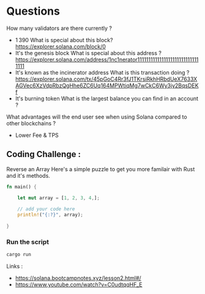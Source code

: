 # Questions 

How many validators are there currently ?
- 1 390
What is special about this block? https://explorer.solana.com/block/0
- It's the genesis block
What is special about this address ? https://explorer.solana.com/address/1nc1nerator11111111111111111111111111111111
- It's known as the incinerator address
What is this transaction doing ? https://explorer.solana.com/tx/45pGoC4Rr3fJ1TKrsiRkhHRbdUeX7633XAGVec6XzVdpRbzQgHhe6ZC6Uq164MPWtiqMg7wCkC6Wy3jy2BqsDEKf
- It's burning token
What is the largest balance you can find in an account ?

What advantages will the end user see when using Solana compared to other blockchains ?
- Lower Fee & TPS
## Coding Challenge : 

Reverse an Array
Here's a simple puzzle to get you more familair with Rust and it's methods.

```rust
fn main() {

    let mut array = [1, 2, 3, 4,];
    
    // add your code here 
    println!("{:?}", array);
    
}
```

### Run the script
```bash
cargo run
```

Links :
- https://solana.bootcampnotes.xyz/lesson2.html#/
- https://www.youtube.com/watch?v=C0udtqqHF_E